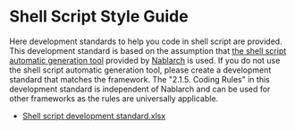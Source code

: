 # Shell Script Style Guide

Here development standards to help you code in shell script are provided.
This development standard is based on the assumption that [the shell script automatic generation tool](https://github.com/nablarch-development-standards/nablarch-development-standards-tools/tree/master/en/Batch-Development-Assistance) provided by [Nablarch](https://fintan.jp/en/page/1954/) is used. If you do not use the shell script automatic generation tool, please create a development standard that matches the framework. The "2.1.5. Coding Rules" in this development standard is independent of Nablarch and can be used for other frameworks as the rules are universally applicable.

- [Shell script development standard.xlsx](./Shell_Script_Development_Standard.xlsx?raw=true)

